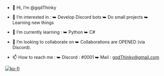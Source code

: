 - 👋 Hi, I’m @gqdThinky

- 👀 I’m interested in :
   ⮩ Develop Discord bots
   ⮩ Do small projects
   ⮩ Learning new things

- 🌱 I’m currently learning :
   ⮩ Python
   ⮩ C#

- 💞️ I’m looking to collaborate on 
   ⮩ Collaborations are OPENED (via Discord).

- 📫 How to reach me : 
   ⮩ Discord : </gqdThinky>#0001
   ⮩ Mail : gqdThinky@gmail.com

[![ko-fi](https://ko-fi.com/img/githubbutton_sm.svg)](https://ko-fi.com/M4M5CA8OW)
